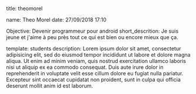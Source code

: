 title: theomorel

name: Theo Morel
date: 27/09/2018 17:10

Objective: Devenir programmeur pour android
short_descrition: Je suis jeune et j'aime à peu près tout ce qui est bien ou    encore mieux que ça.

template: students
description:
    Lorem ipsum dolor sit amet, consectetur adipisicing elit, sed do eiusmod
    tempor incididunt ut labore et dolore magna aliqua. Ut enim ad minim veniam,
    quis nostrud exercitation ullamco laboris nisi ut aliquip ex ea commodo
    consequat. Duis aute irure dolor in reprehenderit in voluptate velit esse
    cillum dolore eu fugiat nulla pariatur. Excepteur sint occaecat cupidatat non proident, sunt in culpa qui officia deserunt mollit anim id est laborum.

